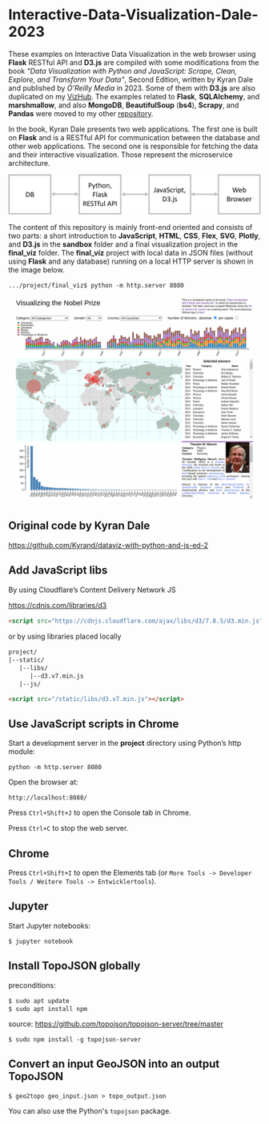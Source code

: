 # Interactive-Data-Visualization-Dale-2023

These examples on Interactive Data Visualization in the web browser using **Flask** RESTful API and **D3.js** are compiled with some modifications from the book *"Data Visualization with Python and JavaScript: Scrape, Clean, Explore, and Transform Your Data"*, Second Edition, written by Kyran Dale and published by *O'Reilly Media* in 2023. Some of them with **D3.js** are also duplicated on my [VizHub](https://vizhub.com/ax-va). The examples related to **Flask**, **SQLAlchemy**, and **marshmallow**, and also **MongoDB**, **BeautifulSoup** (**bs4**), **Scrapy**, and **Pandas** were moved to my other [repository](https://github.com/ax-va/Python-Example-Collection).

In the book, Kyran Dale presents two web applications. The first one is built on **Flask** and is a RESTful API for communication between the database and other web applications. The second one is responsible for fetching the data and their interactive visualization. Those represent the microservice architecture.

<p align="center">
  <img src="https://github.com/ax-va/Interactive-Data-Visualization-Dale-2023/blob/main/dataviz-toolchain.png" width="700"/>
</p>

The content of this repository is mainly front-end oriented and consists of two parts: a short introduction to **JavaScript**, **HTML**, **CSS**, **Flex**, **SVG**, **Plotly**, and **D3.js** in the **sandbox** folder and a final visualization project in the **final_viz** folder.
The **final_viz** project with local data in JSON files (without using **Flask** and any database) running on a local HTTP server is shown in the image below.

```unix
.../project/final_viz$ python -m http.server 8080
```

<p align="center">
  <img src="https://github.com/ax-va/Interactive-Data-Visualization-Dale-2023/blob/main/final_viz.png" width="900" />
</p>

## Original code by Kyran Dale
https://github.com/Kyrand/dataviz-with-python-and-js-ed-2

## Add JavaScript libs
By using Cloudflare’s Content Delivery Network JS

https://cdnjs.com/libraries/d3

```html
<script src="https://cdnjs.cloudflare.com/ajax/libs/d3/7.8.5/d3.min.js" charset="utf-8"></script>
```
or by using libraries placed locally
```
project/
|--static/
   |--libs/
      |--d3.v7.min.js
   |--js/
```
```html
<script src="/static/libs/d3.v7.min.js"></script>
```

## Use JavaScript scripts in Chrome
Start a development server in the **project** directory using Python’s http module:
```unix
python -m http.server 8080
```
Open the browser at:
```
http://localhost:8080/
```
Press `Ctrl+Shift+J` to open the Console tab in Chrome.

Press `Ctrl+C` to stop the web server.

## Chrome
Press `Ctrl+Shift+I` to open the Elements tab (or `More Tools -> Developer Tools / Weitere Tools -> Entwicklertools`).

## Jupyter
Start Jupyter notebooks:
```unix
$ jupyter notebook
```

## Install TopoJSON globally

preconditions:
```unix
$ sudo apt update
$ sudo apt install npm
```

source: https://github.com/topojson/topojson-server/tree/master
```unix
$ sudo npm install -g topojson-server
```

## Convert an input GeoJSON into an output TopoJSON
```unix
$ geo2topo geo_input.json > topo_output.json
```
You can also use the Python's `topojson` package.
